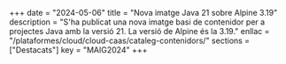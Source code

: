 +++
date        = "2024-05-06"
title       = "Nova imatge Java 21 sobre Alpine 3.19"
description = "S'ha publicat una nova imatge basi de contenidor per a projectes Java amb la versió 21. La versió de Alpine és la 3.19."
enllac      = "/plataformes/cloud/cloud-caas/cataleg-contenidors/"
sections    = ["Destacats"]
key         = "MAIG2024"
+++
